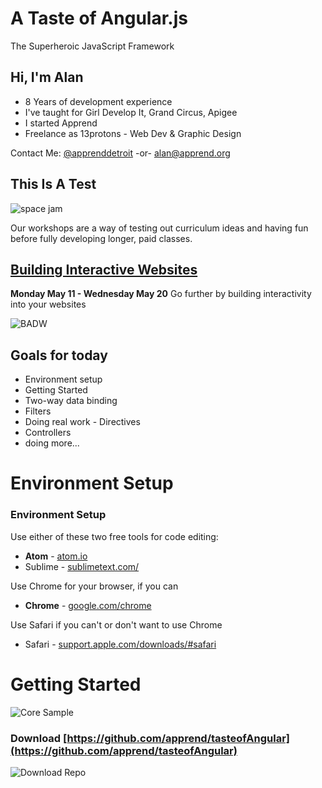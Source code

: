 # A Taste of Angular.js

The Superheroic JavaScript Framework

## Hi, I'm Alan

 * 8 Years of development experience
 * I've taught for Girl Develop It, Grand Circus, Apigee
 * I started Apprend
 * Freelance as 13protons -  Web Dev & Graphic Design

 Contact Me: [@apprenddetroit]() -or- [alan@apprend.org]()

## This Is A Test

![space jam](https://media.giphy.com/media/RqPWMAWfT50cM/giphy.gif)

Our workshops are a way of testing out curriculum ideas and having fun before fully developing longer, paid classes.

## [**Building Interactive Websites**](http://apprend.org/events/2015/jQuery-Bootstrap/)
**Monday May 11 - Wednesday May 20**
Go further by building interactivity into your websites

![BADW](http://apprend.org/images/banners/intermediate_js.png)

## Goals for today

  * Environment setup
  * Getting Started
  * Two-way data binding
  * Filters
  * Doing real work - Directives
  * Controllers
  * doing more...

# Environment Setup

### Environment Setup

  Use either of these two free tools for code editing:

  * **Atom** - [atom.io](https://atom.io/)
  * Sublime - [sublimetext.com/](http://www.sublimetext.com/)

  Use Chrome for your browser, if you can

  * **Chrome** - [google.com/chrome](http://www.google.com/chrome/)

  Use Safari if you can't or don't want to use Chrome

  * Safari - [support.apple.com/downloads/#safari](https://support.apple.com/downloads/#safari)

# Getting Started

![Core Sample](http://www.suntrek.org/blog/wp-content/uploads/2012/04/ice-core.jpg)

### Download [https://github.com/apprend/tasteofAngular](https://github.com/apprend/tasteofAngular)

  ![Download Repo](http://localhost:9292/tasteofangular/images/download_repo.gif)
